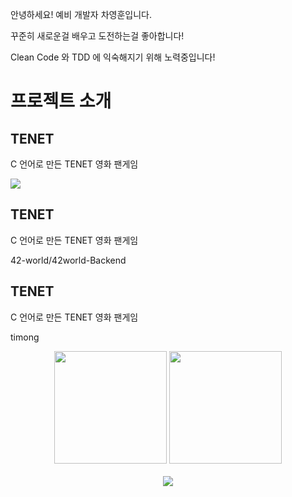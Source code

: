 안녕하세요! 예비 개발자 차영훈입니다.

꾸준히 새로운걸 배우고 도전하는걸 좋아합니다!

Clean Code 와 TDD 에 익숙해지기 위해 노력중입니다!

<h1> 프로젝트 소개 </h1>

<h2> TENET </h2>
<p> C 언어로 만든 TENET 영화 팬게임 </p>
<a href="https://github.com/skyrich2000/TENET"><img src="https://github-readme-stats.vercel.app/api/pin/?username=skyrich2000&repo=TENET"/></a>

<h2> TENET </h2>
<p> C 언어로 만든 TENET 영화 팬게임 </p>
42-world/42world-Backend

<h2> TENET </h2>
<p> C 언어로 만든 TENET 영화 팬게임 </p>
timong

<p align="center">  
  <a href="https://github.com/anuraghazra/github-readme-stats"><img style="height: 180px" src="https://github-readme-stats.vercel.app/api?username=skyrich2000"/></a>
  <a href="https://github.com/anuraghazra/github-readme-stats"><img style="height: 180px" src="https://github-readme-stats.vercel.app/api/top-langs/?username=skyrich2000&layout=compact"/></a>
  </br>
  </br>
  <a href="https://hits.seeyoufarm.com"><img src="https://hits.seeyoufarm.com/api/count/incr/badge.svg?url=https%3A%2F%2Fgithub.com%2FSkyrich2000&count_bg=%2379C83D&title_bg=%23555555&icon=github.svg&icon_color=%23E7E7E7&title=hits&edge_flat=false"/></a>
</p>
